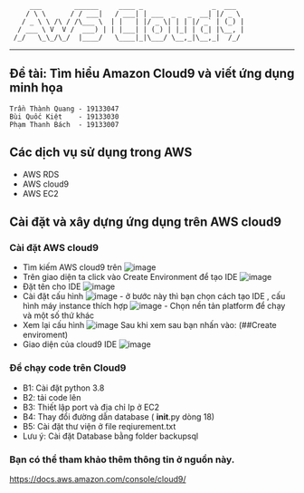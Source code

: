          ___        ______     ____ _                 _  ___  
        / \ \      / / ___|   / ___| | ___  _   _  __| |/ _ \ 
       / _ \ \ /\ / /\___ \  | |   | |/ _ \| | | |/ _` | (_) |
      / ___ \ V  V /  ___) | | |___| | (_) | |_| | (_| |\__, |
     /_/   \_\_/\_/  |____/   \____|_|\___/ \__,_|\__,_|  /_/ 
 ----------------------------------------------------------------- 

## Đề tài: Tìm hiểu Amazon Cloud9 và viết ứng dụng minh họa

    Trần Thành Quang - 19133047
    Bùi Quốc Kiệt    - 19133030
    Phạm Thanh Bách  - 19133007
## Các dịch vụ sử dụng trong AWS

-   AWS RDS
-   AWS cloud9
-   AWS EC2

## Cài đặt và xây dựng ứng dụng trên AWS cloud9 
### Cài đặt AWS cloud9
-   Tìm kiếm AWS cloud9 trên
![image](https://user-images.githubusercontent.com/93425051/168407648-c3730a42-83ca-4f84-a637-3fe3d9c5eac3.png)
-   Trên giao diện ta click vào Create Environment để tạo IDE 
![image](https://user-images.githubusercontent.com/93425051/168407665-a2d7f93d-a484-48aa-bba1-14c0f22e1a75.png)
-   Đặt tên cho IDE
![image](https://user-images.githubusercontent.com/93425051/168407675-efda999b-39ad-4e18-be29-779c8f0628f1.png)
-   Cài đặt cấu hình
![image](https://user-images.githubusercontent.com/93425051/168407682-e1f613a7-9a72-4bfa-84c4-e997e7b24ee3.png)
         -  ở bước này thì bạn chọn cách tạo IDE , cấu hình máy instance thích hợp
![image](https://user-images.githubusercontent.com/93425051/168407692-9d81afd9-959b-4653-b817-522d0754b262.png)
         -  Chọn nền tản platform để chạy và một số thứ khác
-   Xem lại cấu hình
![image](https://user-images.githubusercontent.com/93425051/168407738-8173d32c-f6ac-4fe2-b58b-60994a28b263.png)
 Sau khi xem sau bạn nhấn vào: (##Create enviroment)
-   Giao diện của cloud9 IDE 
![image](https://user-images.githubusercontent.com/93425051/168407783-f82c3fd7-f342-444e-b4b8-9b84a8643813.png)
### Để chạy code trên Cloud9
-   B1: Cài đặt python 3.8 
-   B2: tải code lên
-   B3: Thiết lập port và địa chỉ Ip ở EC2
-   B4: Thay đổi đường dẫn database ( __init__.py dòng 18)
-   B5: Cài đặt thư viện ở file reqiurement.txt 
-   Lưu ý: Cài đặt Database bằng folder backupsql

###  Bạn có thể tham khảo thêm thông tin ở nguồn này.
 https://docs.aws.amazon.com/console/cloud9/
